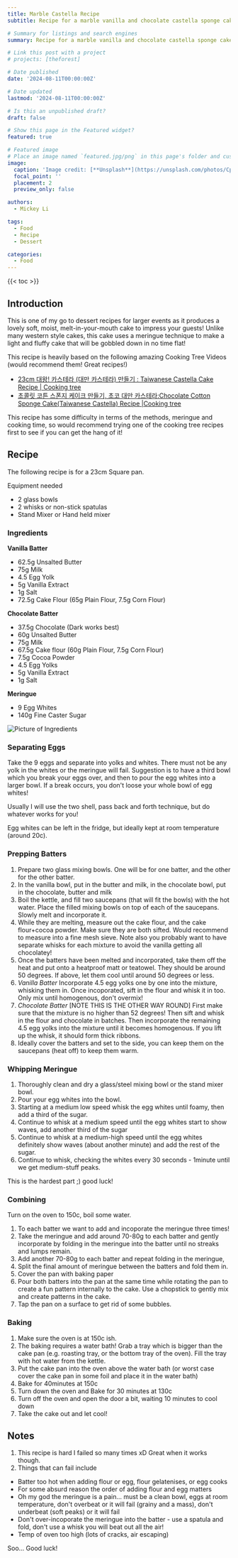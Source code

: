 ```yaml
---
title: Marble Castella Recipe
subtitle: Recipe for a marble vanilla and chocolate castella sponge cake

# Summary for listings and search engines
summary: Recipe for a marble vanilla and chocolate castella sponge cake

# Link this post with a project
# projects: [theforest]

# Date published
date: '2024-08-11T00:00:00Z'

# Date updated
lastmod: '2024-08-11T00:00:00Z'

# Is this an unpublished draft?
draft: false

# Show this page in the Featured widget?
featured: true

# Featured image
# Place an image named `featured.jpg/png` in this page's folder and customize its options here.
image:
  caption: 'Image credit: [**Unsplash**](https://unsplash.com/photos/CpkOjOcXdUY)'
  focal_point: ''
  placement: 2
  preview_only: false

authors:
  - Mickey Li 

tags:
  - Food
  - Recipe
  - Dessert

categories:
  - Food
---
```



{{< toc >}}

## Introduction

This is one of my go to dessert recipes for larger events as it produces a lovely soft, moist, melt-in-your-mouth cake to impress your guests! Unlike many western style cakes, this cake uses a meringue technique to make a light and fluffy cake that will be gobbled down in no time flat! 

This recipe is heavily based on the following amazing Cooking Tree Videos (would recommend them! Great recipes!)
-  [23cm 대왕! 카스테라 (대만 카스테라) 만들기 : Taiwanese Castella Cake Recipe | Cooking tree](https://www.youtube.com/watch?v=MDP65Nbg5l0)
-  [초콜릿 코튼 스폰지 케이크 만들기, 초코 대만 카스테라:Chocolate Cotton Sponge Cake(Taiwanese Castella) Recipe |Cooking tree](https://www.youtube.com/watch?v=rm_uhO24uGA)

This recipe has some difficulty in terms of the methods, meringue and cooking time, so would recommend trying one of the cooking tree recipes first to see if you can get the hang of it! 

## Recipe

The following recipe is for a 23cm Square pan.

Equipment needed
- 2 glass bowls 
- 2 whisks or non-stick spatulas 
- Stand Mixer or Hand held mixer 

### Ingredients 

**Vanilla Batter** 
- 62.5g Unsalted Butter
- 75g Milk
- 4.5 Egg Yolk 
- 5g Vanilla Extract
- 1g Salt
- 72.5g Cake Flour (65g Plain Flour, 7.5g Corn Flour)

**Chocolate Batter** 
- 37.5g Chocolate (Dark works best)
- 60g Unsalted Butter
- 75g Milk
- 67.5g Cake flour (60g Plain Flour, 7.5g Corn Flour)
- 7.5g Cocoa Powder
- 4.5 Egg Yolks
- 5g Vanilla Extract
- 1g Salt 

**Meringue**
- 9 Egg Whites 
- 140g Fine Caster Sugar

![Picture of Ingredients](posts/marble_castella_2024/Cupcakes.jpg 
"The image shows ingredients for a pandan replacement to vanilla. Identical except for the use of pandan infused milk!")



### Separating Eggs

Take the 9 eggs and separate into yolks and whites. There must not be any yolk in the whites or the meringue will fail. Suggestion is to have a third bowl which you break your eggs over, and then to pour the egg whites into a larger bowl. If a break occurs, you don't loose your whole bowl of egg whites!

Usually I will use the two shell, pass back and forth technique, but do whatever works for you! 

Egg whites can be left in the fridge, but ideally kept at room temperature (around 20c). 

### Prepping Batters

1. Prepare two glass mixing bowls. One will be for one batter, and the other for the other batter. 
2. In the vanilla bowl, put in the butter and milk, in the chocolate bowl, put in the chocolate, butter and milk
3. Boil the kettle, and fill two saucepans (that will fit the bowls) with the hot water. Place the filled mixing bowls on top of each of the saucepans. Slowly melt and incorporate it. 
4. While they are melting, measure out the cake flour, and the cake flour+cocoa powder. Make sure they are both sifted. Would recommend to measure into a fine mesh sieve. Note also you probably want to have separate whisks for each mixture to avoid the vanilla getting all chocolatey! 
5. Once the batters have been melted and incorporated, take them off the heat and put onto a heatproof matt or teatowel. They should be around 50 degrees. If above, let them cool until around 50 degrees or less. 
6. *Vanilla Batter* Incorporate 4.5 egg yolks one by one into the mixture, whisking them in. Once incoporated, sift in the flour and whisk it in too. Only mix until homogenous, don't overmix! 
7. *Chocolate Batter* [NOTE THIS IS THE OTHER WAY ROUND] First make sure that the mixture is no higher than 52 degrees! Then sift and whisk in the flour and chocolate in batches. Then incorporate the remaining 4.5 egg yolks into the mixture until it becomes homogenous. If you lift up the whisk, it should form thick ribbons. 
8. Ideally cover the batters and set to the side, you can keep them on the saucepans (heat off) to keep them warm. 

### Whipping Meringue 

1. Thoroughly clean and dry a glass/steel mixing bowl or the stand mixer bowl. 
2. Pour your egg whites into the bowl. 
3. Starting at a medium low speed whisk the egg whites until foamy, then add a third of the sugar. 
4. Continue to whisk at a medium speed until the egg whites start to show waves, add another third of the sugar
5. Continue to whisk at a medium-high speed until the egg whites definitely show waves (about another minute) and add the rest of the sugar. 
6. Continue to whisk, checking the whites every 30 seconds - 1minute until we get medium-stuff peaks.  

This is the hardest part ;) good luck! 

### Combining

Turn on the oven to 150c, boil some water. 

1. To each batter we want to add and incoporate the meringue three times! 
2. Take the meringue and add around 70-80g to each batter and gently incorporate by folding in the meringue into the batter until no streaks and lumps remain. 
3. Add another 70-80g to each batter and repeat folding in the meringue,
4. Split the final amount of meringue between the batters and fold them in.
5. Cover the pan with baking paper
6. Pour both batters into the pan at the same time while rotating the pan to create a fun pattern internally to the cake. Use a chopstick to gently mix and create patterns in the cake. 
7. Tap the pan on a surface to get rid of some bubbles. 

### Baking 

1. Make sure the oven is at 150c ish. 
2. The baking requires a water bath! Grab a tray which is bigger than the cake pan (e.g. roasting tray, or the bottom tray of the oven). Fill the tray with hot water from the kettle.
3. Put the cake pan into the oven above the water bath (or worst case cover the cake pan in some foil and place it in the water bath)
4. Bake for 40minutes at 150c
5. Turn down the oven and Bake for 30 minutes at 130c 
6. Turn off the oven and open the door a bit, waiting 10 minutes to cool down
7. Take the cake out and let cool! 

## Notes

1. This recipe is hard I failed so many times xD Great when it works though. 
2. Things that can fail include
  - Batter too hot when adding flour or egg, flour gelatenises, or egg cooks 
  - For some absurd reason the order of adding flour and egg matters
  - Oh my god the meringue is a pain... must be a clean bowl, eggs at room temperature, don't overbeat or it will fail (grainy and a mass), don't underbeat (soft peaks) or it will fail
  - Don't over-incoporate the meringue into the batter - use a spatula and fold, don't use a whisk you will beat out all the air! 
  - Temp of oven too high (lots of cracks, air escaping)

Soo... Good luck! 